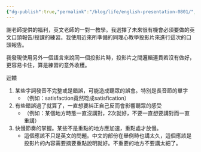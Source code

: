```yaml
---
{"dg-publish":true,"permalink":"/blog/life/english-presentation-0801/","title":"英文口說練習迴饋紀錄與心得 0801","tags":["english","presentation","blog"]}
---
```




謝老師提供的福利，英文老師的一對一教學。我選擇了未來很有機會必須要做的英文口頭報告/授課的練習。我使用近來所準備的同理心教學投影片來進行這次的口頭報告。

我發現使用另外一個語言來說同一個投影片時，投影片之間邏輯連貫若沒有做好，更容易卡住，算是練習的意外收穫。

迴饋
1. 某些字詞發音不完整或是錯誤，可能造成聽眾的誤會。特別是長音節的單字
    - （例如：satisfaction竟然唸成satisfication）
2. 有些錯誤過了就算了，一直想要糾正自己反而會影響聽眾的感受
    - （例如：某個地方時態一直沒講對，2次就好，不要一直想要講對而一直重講）
3. 快慢節奏的掌握。某些不是重點的地方應加速，重點處才放慢。
    - 這個應該不只是英文的問題。中文的部份在舉例時也講太久，這個應該是投影片的內容需要摘要重點說明就好。不重要的地方不要講太細了。
